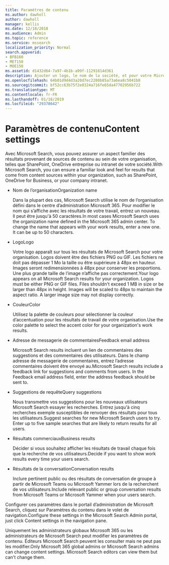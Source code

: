 ```yaml
---
title: Paramètres de contenu
ms.author: dawholl
author: dawholl
manager: kellis
ms.date: 12/18/2018
ms.audience: Admin
ms.topic: reference
ms.service: mssearch
localization_priority: Normal
search.appverid:
- BFB160
- MET150
- MOE150
ms.assetid: d1432d64-7a97-4b1b-a99f-11291814d361
description: Ajouter un logo, le nom de la société, et pour votre Microsoft Search fonctionnent résultats
ms.openlocfilehash: 64b01d9d4d3a20d7ec2280b85a73a6ea8c5041b8
ms.sourcegitcommit: bf52cc63b75f2e0324a716fe65da47702956b722
ms.translationtype: MT
ms.contentlocale: fr-FR
ms.lasthandoff: 01/18/2019
ms.locfileid: "29378642"
---
```

# <a name="content-settings"></a><span data-ttu-id="05710-103">Paramètres de contenu</span><span class="sxs-lookup"><span data-stu-id="05710-103">Content settings</span></span>

<span data-ttu-id="05710-104">Avec Microsoft Search, vous pouvez assurer un aspect familier des résultats provenant de sources de contenu au sein de votre organisation, telles que SharePoint, OneDrive entreprise ou intranet de votre société.</span><span class="sxs-lookup"><span data-stu-id="05710-104">With Microsoft Search, you can ensure a familiar look and feel for results that come from content sources within your organization, such as SharePoint, OneDrive for Business, or your company intranet.</span></span> 
  
- <span data-ttu-id="05710-105">Nom de l’organisation</span><span class="sxs-lookup"><span data-stu-id="05710-105">Organization name</span></span>
    
    <span data-ttu-id="05710-p101">Dans la plupart des cas, Microsoft Search utilise le nom de l’organisation défini dans le centre d’administration Microsoft 365. Pour modifier le nom qui s’affiche avec les résultats de votre travail, entrez un nouveau. Il peut être jusqu'à 50 caractères.</span><span class="sxs-lookup"><span data-stu-id="05710-p101">In most cases Microsoft Search uses the organization name defined in the Microsoft 365 admin center. To change the name that appears with your work results, enter a new one. It can be up to 50 characters.</span></span>
    
- <span data-ttu-id="05710-109">Logo</span><span class="sxs-lookup"><span data-stu-id="05710-109">Logo</span></span>
    
    <span data-ttu-id="05710-p102">Votre logo apparaît sur tous les résultats de Microsoft Search pour votre organisation. Logos doivent être des fichiers PNG ou GIF. Les fichiers ne doit pas dépasser 1 Mo la taille ou être supérieure à 48px en hauteur. Images seront redimensionnées à 48px pour conserver les proportions. Une plus grande taille de l’image n’affiche pas correctement.</span><span class="sxs-lookup"><span data-stu-id="05710-p102">Your logo appears on all Microsoft Search results for your organization. Logos must be either PNG or GIF files. Files shouldn't exceed 1 MB in size or be larger than 48px in height. Images will be scaled to 48px to maintain the aspect ratio. A larger image size may not display correctly.</span></span>
    
- <span data-ttu-id="05710-115">Couleur</span><span class="sxs-lookup"><span data-stu-id="05710-115">Color</span></span>
    
    <span data-ttu-id="05710-116">Utilisez la palette de couleurs pour sélectionner la couleur d’accentuation pour les résultats de travail de votre organisation.</span><span class="sxs-lookup"><span data-stu-id="05710-116">Use the color palette to select the accent color for your organization's work results.</span></span>
    
- <span data-ttu-id="05710-117">Adresse de messagerie de commentaires</span><span class="sxs-lookup"><span data-stu-id="05710-117">Feedback email address</span></span>
    
    <span data-ttu-id="05710-p103">Microsoft Search results incluent un lien de commentaires des suggestions et des commentaires des utilisateurs. Dans le champ adresse de messagerie de commentaires, entrez l’adresse commentaires doivent être envoyé au.</span><span class="sxs-lookup"><span data-stu-id="05710-p103">Microsoft Search results include a feedback link for suggestions and comments from users. In the Feedback email address field, enter the address feedback should be sent to.</span></span>
    
- <span data-ttu-id="05710-120">Suggestions de requête</span><span class="sxs-lookup"><span data-stu-id="05710-120">Query suggestions</span></span>
    
    <span data-ttu-id="05710-p104">Nous transmettre vos suggestions pour les nouveaux utilisateurs Microsoft Search essayer les recherches. Entrez jusqu'à cinq recherches exemple susceptibles de renvoyer des résultats pour tous les utilisateurs.</span><span class="sxs-lookup"><span data-stu-id="05710-p104">Suggest searches for new Microsoft Search users to try. Enter up to five sample searches that are likely to return results for all users.</span></span>
    
- <span data-ttu-id="05710-123">Résultats commerciaux</span><span class="sxs-lookup"><span data-stu-id="05710-123">Business results</span></span>
    
    <span data-ttu-id="05710-124">Décider si vous souhaitez afficher les résultats de travail chaque fois que la recherche de vos utilisateurs.</span><span class="sxs-lookup"><span data-stu-id="05710-124">Decide if you want to show work results every time your users search.</span></span>
    
- <span data-ttu-id="05710-125">Résultats de la conversation</span><span class="sxs-lookup"><span data-stu-id="05710-125">Conversation results</span></span>
    
    <span data-ttu-id="05710-126">Inclure pertinent public ou des résultats de conversation de groupe à partir de Microsoft Teams ou Microsoft Yammer lors de la recherchent de vos utilisateurs.</span><span class="sxs-lookup"><span data-stu-id="05710-126">Include relevant public or group conversation results from Microsoft Teams or Microsoft Yammer when your users search.</span></span>
    
<span data-ttu-id="05710-127">Configurer ces paramètres dans le portail d’administration de Microsoft Search, cliquez sur Paramètres du contenu dans le volet de navigation.</span><span class="sxs-lookup"><span data-stu-id="05710-127">Configure these settings in the Microsoft Search Admin portal, just click Content settings in the navigation pane.</span></span>
  
<span data-ttu-id="05710-p105">Uniquement les administrateurs globaux Microsoft 365 ou les administrateurs de Microsoft Search peut modifier les paramètres de contenu. Éditeurs Microsoft Search peuvent les consulter mais ne peut pas les modifier.</span><span class="sxs-lookup"><span data-stu-id="05710-p105">Only Microsoft 365 global admins or Microsoft Search admins can change content settings. Microsoft Search editors can view them but can't change them.</span></span>


